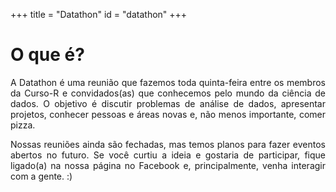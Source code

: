 +++
title = "Datathon"
id = "datathon"
+++

# O que é?

<div align="justify">
<p>
A Datathon é uma reunião que fazemos toda quinta-feira entre os
membros da Curso-R e convidados(as) que conhecemos pelo mundo da 
ciência de dados. O objetivo é discutir problemas de análise de dados,
apresentar projetos, conhecer pessoas e áreas novas e, não menos
importante, comer pizza.

Nossas reuniões ainda são fechadas, mas temos planos para fazer
eventos abertos no futuro. Se você curtiu a ideia e gostaria de
participar, fique ligado(a) na nossa página no Facebook e, 
principalmente, venha interagir com a gente. :)
</p>
</div>



